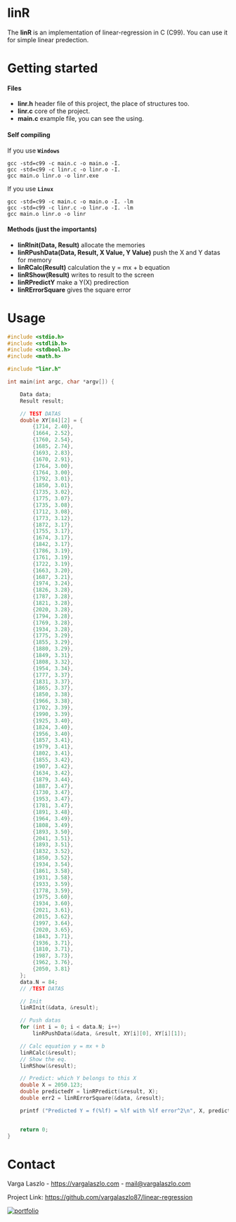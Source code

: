 # linR

The **linR** is an implementation of linear-regression in C (C99). You can use it for simple linear predection. 

# Getting started

#### Files
- **linr.h** header file of this project, the place of structures too.
- **linr.c** core of the project. 
- **main.c** example file, you can see the using.

#### Self compiling
If you use **`Windows`**

```
gcc -std=c99 -c main.c -o main.o -I.
gcc -std=c99 -c linr.c -o linr.o -I.
gcc main.o linr.o -o linr.exe
```

If you use **`Linux`**

```
gcc -std=c99 -c main.c -o main.o -I. -lm
gcc -std=c99 -c linr.c -o linr.o -I. -lm
gcc main.o linr.o -o linr
```

#### Methods (just the importants)
- **linRInit(Data, Result)** allocate the memories
- **linRPushData(Data, Result, X Value, Y Value)** push the X and Y datas for memory
- **linRCalc(Result)** calculation the y = mx + b equation
- **linRShow(Result)** writes to result to the screen
- **linRPredictY** make a Y(X) predirection
- **linRErrorSquare** gives the square error

# Usage
```C
#include <stdio.h>
#include <stdlib.h>
#include <stdbool.h>
#include <math.h>

#include "linr.h"

int main(int argc, char *argv[]) {

    Data data;
    Result result;

    // TEST DATAS
    double XY[84][2] = {
        {1714, 2.40},
        {1664, 2.52},
        {1760, 2.54},
        {1685, 2.74},
        {1693, 2.83},
        {1670, 2.91},
        {1764, 3.00},
        {1764, 3.00},
        {1792, 3.01},
        {1850, 3.01},
        {1735, 3.02},
        {1775, 3.07},
        {1735, 3.08},
        {1712, 3.08},
        {1773, 3.12},
        {1872, 3.17},
        {1755, 3.17},
        {1674, 3.17},
        {1842, 3.17},
        {1786, 3.19},
        {1761, 3.19},
        {1722, 3.19},
        {1663, 3.20},
        {1687, 3.21},
        {1974, 3.24},
        {1826, 3.28},
        {1787, 3.28},
        {1821, 3.28},
        {2020, 3.28},
        {1794, 3.28},
        {1769, 3.28},
        {1934, 3.28},
        {1775, 3.29},
        {1855, 3.29},
        {1880, 3.29},
        {1849, 3.31},
        {1808, 3.32},
        {1954, 3.34},
        {1777, 3.37},
        {1831, 3.37},
        {1865, 3.37},
        {1850, 3.38},
        {1966, 3.38},
        {1702, 3.39},
        {1990, 3.39},
        {1925, 3.40},
        {1824, 3.40},
        {1956, 3.40},
        {1857, 3.41},
        {1979, 3.41},
        {1802, 3.41},
        {1855, 3.42},
        {1907, 3.42},
        {1634, 3.42},
        {1879, 3.44},
        {1887, 3.47},
        {1730, 3.47},
        {1953, 3.47},
        {1781, 3.47},
        {1891, 3.48},
        {1964, 3.49},
        {1808, 3.49},
        {1893, 3.50},
        {2041, 3.51},
        {1893, 3.51},
        {1832, 3.52},
        {1850, 3.52},
        {1934, 3.54},
        {1861, 3.58},
        {1931, 3.58},
        {1933, 3.59},
        {1778, 3.59},
        {1975, 3.60},
        {1934, 3.60},
        {2021, 3.61},
        {2015, 3.62},
        {1997, 3.64},
        {2020, 3.65},
        {1843, 3.71},
        {1936, 3.71},
        {1810, 3.71},
        {1987, 3.73},
        {1962, 3.76},
        {2050, 3.81}
    };
    data.N = 84;
    // /TEST DATAS

    // Init
    linRInit(&data, &result);

    // Push datas
    for (int i = 0; i < data.N; i++)
        linRPushData(&data, &result, XY[i][0], XY[i][1]);

    // Calc equation y = mx + b
    linRCalc(&result);
    // Show the eq.
    linRShow(&result);

    // Predict: which Y belongs to this X
    double X = 2050.123;
    double predictedY = linRPredict(&result, X);
    double err2 = linRErrorSquare(&data, &result);

    printf ("Predicted Y = f(%lf) = %lf with %lf error^2\n", X, predictedY, err2);


    return 0;
}
```

# Contact

Varga Laszlo - https://vargalaszlo.com - mail@vargalaszlo.com

Project Link: https://github.com/vargalaszlo87/linear-regression

[![portfolio](https://img.shields.io/badge/my_portfolio-000?style=for-the-badge&logo=ko-fi&logoColor=white)](http://vargalaszlo.com)

